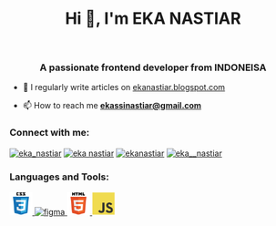 <h1 align="center">Hi 👋, I'm EKA NASTIAR</h1>
<img src="Component 81.png" alt="" style="widht: 100%">
<h3 align="center">A passionate frontend developer from INDONEISA</h3>

- 📝 I regularly write articles on [ekanastiar.blogspot.com](ekanastiar.blogspot.com)

- 📫 How to reach me **ekassinastiar@gmail.com**

<h3 align="left">Connect with me:</h3>
<p align="left">
<a href="https://twitter.com/eka_nastiar" target="blank"><img align="center" src="https://raw.githubusercontent.com/rahuldkjain/github-profile-readme-generator/master/src/images/icons/Social/twitter.svg" alt="eka_nastiar" height="30" width="40" /></a>
<a href="https://linkedin.com/in/eka nastiar" target="blank"><img align="center" src="https://raw.githubusercontent.com/rahuldkjain/github-profile-readme-generator/master/src/images/icons/Social/linked-in-alt.svg" alt="eka nastiar" height="30" width="40" /></a>
<a href="https://fb.com/ekanastiar" target="blank"><img align="center" src="https://raw.githubusercontent.com/rahuldkjain/github-profile-readme-generator/master/src/images/icons/Social/facebook.svg" alt="ekanastiar" height="30" width="40" /></a>
<a href="https://instagram.com/eka__nastiar" target="blank"><img align="center" src="https://raw.githubusercontent.com/rahuldkjain/github-profile-readme-generator/master/src/images/icons/Social/instagram.svg" alt="eka__nastiar" height="30" width="40" /></a>
</p>

<h3 align="left">Languages and Tools:</h3>
<p align="left"> <a href="https://www.w3schools.com/css/" target="_blank" rel="noreferrer"> <img src="https://raw.githubusercontent.com/devicons/devicon/master/icons/css3/css3-original-wordmark.svg" alt="css3" width="40" height="40"/> </a> <a href="https://www.figma.com/" target="_blank" rel="noreferrer"> <img src="https://www.vectorlogo.zone/logos/figma/figma-icon.svg" alt="figma" width="40" height="40"/> </a> <a href="https://www.w3.org/html/" target="_blank" rel="noreferrer"> <img src="https://raw.githubusercontent.com/devicons/devicon/master/icons/html5/html5-original-wordmark.svg" alt="html5" width="40" height="40"/> </a> <a href="https://developer.mozilla.org/en-US/docs/Web/JavaScript" target="_blank" rel="noreferrer"> <img src="https://raw.githubusercontent.com/devicons/devicon/master/icons/javascript/javascript-original.svg" alt="javascript" width="40" height="40"/> </a> </p>

